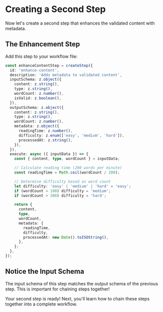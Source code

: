 # Creating a Second Step

Now let's create a second step that enhances the validated content with metadata.

## The Enhancement Step

Add this step to your workflow file:

```typescript
const enhanceContentStep = createStep({
  id: 'enhance-content',
  description: 'Adds metadata to validated content',
  inputSchema: z.object({
    content: z.string(),
    type: z.string(),
    wordCount: z.number(),
    isValid: z.boolean(),
  }),
  outputSchema: z.object({
    content: z.string(),
    type: z.string(),
    wordCount: z.number(),
    metadata: z.object({
      readingTime: z.number(),
      difficulty: z.enum(['easy', 'medium', 'hard']),
      processedAt: z.string(),
    }),
  }),
  execute: async ({ inputData }) => {
    const { content, type, wordCount } = inputData;

    // Calculate reading time (200 words per minute)
    const readingTime = Math.ceil(wordCount / 200);

    // Determine difficulty based on word count
    let difficulty: 'easy' | 'medium' | 'hard' = 'easy';
    if (wordCount > 100) difficulty = 'medium';
    if (wordCount > 300) difficulty = 'hard';

    return {
      content,
      type,
      wordCount,
      metadata: {
        readingTime,
        difficulty,
        processedAt: new Date().toISOString(),
      },
    };
  },
});
```

## Notice the Input Schema

The input schema of this step matches the output schema of the previous step. This is important for chaining steps together!

Your second step is ready! Next, you'll learn how to chain these steps together into a complete workflow.
